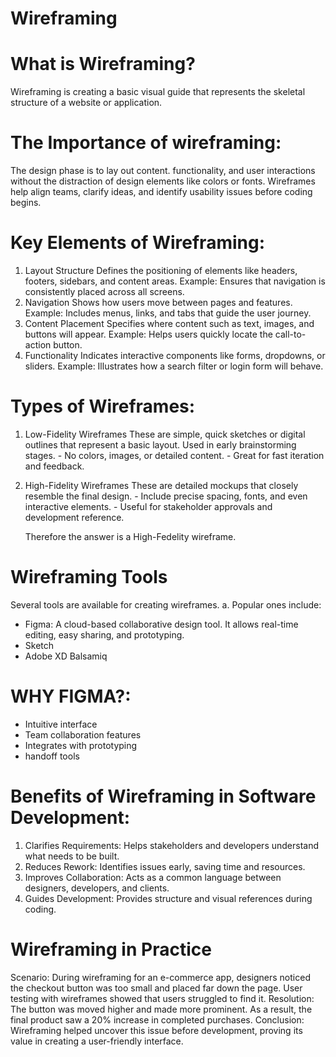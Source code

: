 # Wireframing
# What is Wireframing?
Wireframing is creating a basic visual guide that represents the skeletal structure of a
website or application. 

# The Importance of wireframing:
The design phase is to lay out content. functionality, and user interactions without the distraction of design elements like colors or fonts. Wireframes help align teams, clarify ideas, and identify usability issues before coding begins.

# Key Elements of Wireframing:
 1. Layout Structure
    Defines the positioning of elements like headers, footers, sidebars, and content areas.
    Example: Ensures that navigation is consistently placed across all screens.
 2. Navigation
    Shows how users move between pages and features.
    Example: Includes menus, links, and tabs that guide the user journey.
 3. Content Placement
    Specifies where content such as text, images, and buttons will appear.
    Example: Helps users quickly locate the call-to-action button.
 4. Functionality
    Indicates interactive components like forms, dropdowns, or sliders.
    Example: Illustrates how a search filter or login form will behave.

# Types of Wireframes:
 1. Low-Fidelity Wireframes
    These are simple, quick sketches or digital outlines that represent a basic layout. Used in early
    brainstorming stages. - No colors, images, or detailed content. - Great for fast iteration and feedback.
 2. High-Fidelity Wireframes
    These are detailed mockups that closely resemble the final design. - Include precise spacing, fonts, and
    even interactive elements. - Useful for stakeholder approvals and development reference.
    
    Therefore the answer is a High-Fedelity wireframe.

# Wireframing Tools
  Several tools are available for creating wireframes. 
  a. Popular ones include: 
  - Figma: A cloud-based collaborative design tool. It allows real-time editing, easy sharing, and prototyping.
  - Sketch
  - Adobe XD Balsamiq

# WHY FIGMA?:
- Intuitive interface
- Team collaboration features
- Integrates with prototyping 
- handoff tools

# Benefits of Wireframing in Software Development:
 1. Clarifies Requirements: Helps stakeholders and developers understand what needs to be built.
 2. Reduces Rework: Identifies issues early, saving time and resources.
 3. Improves Collaboration: Acts as a common language between designers, developers, and clients.
 4. Guides Development: Provides structure and visual references during coding.

# Wireframing in Practice
Scenario: During wireframing for an e-commerce app, designers noticed the checkout button was too
          small and placed far down the page. User testing with wireframes showed that users struggled 
          to find it.
Resolution: The button was moved higher and made more prominent. As a result, the final product saw
            a 20% increase in completed purchases.
Conclusion: Wireframing helped uncover this issue before development, proving its value in creating a
            user-friendly interface.
